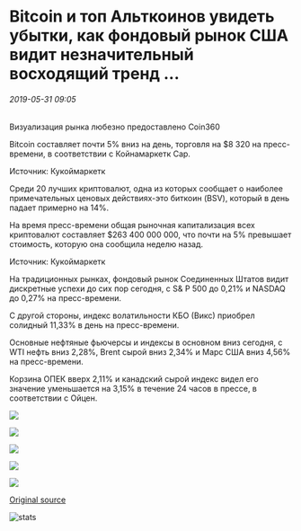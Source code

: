 # Bitcoin и топ Альткоинов увидеть убытки, как фондовый рынок США видит незначительный восходящий тренд ...

###### 2019-05-31 09:05

Визуализация рынка любезно предоставлено Coin360

Bitcoin составляет почти 5% вниз на день, торговля на $8 320 на пресс-времени, в соответствии с Койнамаркетк Cap.

Источник: Кукоймаркетк

Среди 20 лучших криптовалют, одна из которых сообщает о наиболее примечательных ценовых действиях-это биткоин (BSV), который в день падает примерно на 14%.

На время пресс-времени общая рыночная капитализация всех криптовалют составляет $263 400 000 000, что почти на 5% превышает стоимость, которую она сообщила неделю назад.

Источник: Кукоймаркетк

На традиционных рынках, фондовый рынок Соединенных Штатов видит дискретные успехи до сих пор сегодня, с S& P 500 до 0,21% и NASDAQ до 0,27% на пресс-времени.

С другой стороны, индекс волатильности КБО (Викс) приобрел солидный 11,33% в день на пресс-времени.

Основные нефтяные фьючерсы и индексы в основном вниз сегодня, с WTI нефть вниз 2,28%, Brent сырой вниз 2,34% и Марс США вниз 4,56% на пресс-времени.

Корзина ОПЕК вверх 2,11% и канадский сырой индекс видел его значение уменьшается на 3,15% в течение 24 часов в прессе, в соответствии с Ойцен.

![](https://s3.cointelegraph.com/storage/uploads/view/1e0033e721c8bd6cfd387fc863a5db12.png)

![](https://s3.cointelegraph.com/storage/uploads/view/2eecba48b28390c3f35dbd185c588c63.png)

![](https://s3.cointelegraph.com/storage/uploads/view/a90a0cf1a683718bc9d12887fbdca516.png)

![](https://s3.cointelegraph.com/storage/uploads/view/250a48477eb4592db47e5377057ca756.png)

![](https://s3.cointelegraph.com/storage/uploads/view/f10538745970ad856f408e7e3dc01365.png)

[Original source](https://cointelegraph.com/news/bitcoin-and-top-altcoins-see-losses-as-us-stock-market-sees-slight-uptrend)

![stats](https://c.statcounter.com/11760860/0/a89fa40b/1/ "stats")